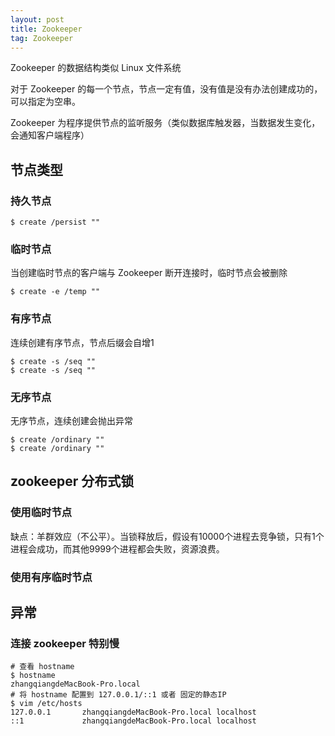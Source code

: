 ```yaml
---
layout: post
title: Zookeeper
tag: Zookeeper
---
```


Zookeeper 的数据结构类似 Linux 文件系统

对于 Zookeeper 的每一个节点，节点一定有值，没有值是没有办法创建成功的，可以指定为空串。

Zookeeper 为程序提供节点的监听服务（类似数据库触发器，当数据发生变化，会通知客户端程序）

## 节点类型
### 持久节点
```shell
$ create /persist ""
```

### 临时节点
当创建临时节点的客户端与 Zookeeper 断开连接时，临时节点会被删除
```shell
$ create -e /temp ""
```

### 有序节点
连续创建有序节点，节点后缀会自增1
```shell
$ create -s /seq ""
$ create -s /seq ""
```
### 无序节点
无序节点，连续创建会抛出异常
```shell
$ create /ordinary ""
$ create /ordinary ""
```


## zookeeper 分布式锁
### 使用临时节点
缺点：羊群效应（不公平）。当锁释放后，假设有10000个进程去竞争锁，只有1个进程会成功，而其他9999个进程都会失败，资源浪费。

### 使用有序临时节点




## 异常
### 连接 zookeeper 特别慢
```shell
# 查看 hostname
$ hostname
zhangqiangdeMacBook-Pro.local
# 将 hostname 配置到 127.0.0.1/::1 或者 固定的静态IP
$ vim /etc/hosts
127.0.0.1       zhangqiangdeMacBook-Pro.local localhost
::1             zhangqiangdeMacBook-Pro.local localhost
```